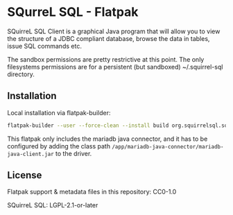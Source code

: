 # SQurreL SQL - Flatpak

SQuirreL SQL Client is a graphical Java program that will allow you to view the
structure of a JDBC compliant database, browse the data in tables, issue SQL
commands etc.

The sandbox permissions are pretty restrictive at this point. The only
filesystems permissions are for a persistent (but sandboxed) ~/.squirrel-sql
directory.

## Installation

Local installation via flatpak-builder:

```bash
flatpak-builder --user --force-clean --install build org.squirrelsql.squirrelsql.json 
```

This flatpak only includes the mariadb java connector, and it has to be
configured by adding the class path
`/app/mariadb-java-connector/mariadb-java-client.jar` to the driver.

## License

Flatpak support & metadata files in this repository: CC0-1.0

SQuirreL SQL: LGPL-2.1-or-later
